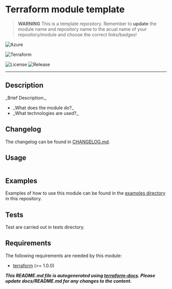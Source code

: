 <!-- BEGIN_TF_DOCS -->
<!-- This README.md file is autogenerated using terraform-docs. -->
<!-- Please update docs/README.md for any changes to the content. -->
# Terraform module template

> **WARNING**
> This is a template repository. Remember to **update** the module name and repository name to the acual name of your repository/module and choose the correct links/badges!

<!--- Pick Cloud provider Badge -->
![Azure](https://img.shields.io/badge/azure-%230072C6.svg?style=for-the-badge&logo=microsoftazure&logoColor=white)
<!---![Google Cloud](https://img.shields.io/badge/GoogleCloud-%234285F4.svg?style=for-the-badge&logo=google-cloud&logoColor=white) -->
<!---![AWS](https://img.shields.io/badge/AWS-%23FF9900.svg?style=for-the-badge&logo=amazon-aws&logoColor=white) -->
<!---![Snowflake](https://img.shields.io/badge/-SNOWFLAKE-249edc?style=for-the-badge&logo=snowflake&logoColor=white) -->
![Terraform](https://img.shields.io/badge/terraform-%235835CC.svg?style=for-the-badge&logo=terraform&logoColor=white)

<!--- Replace repository name -->
![License](https://badgen.net/github/license/andreaskhvid/terraform-module-template/)
![Release](https://badgen.net/github/release/andreaskhvid/terraform-module-template/)

---

## Description

\_Brief Description:\_

* \_What does the module do?\_
* \_What technologies are used?\_

## Changelog

The changelog can be found in [CHANGELOG.md](CHANGELOG.md).

## Usage

```hcl

```

## Examples

Examples of how to use this module can be found in the [examples directory](./examples) in this repository.

## Tests

Test are carried out in tests directory.

<!-- markdownlint-disable MD033 -->
## Requirements

The following requirements are needed by this module:

- <a name="requirement_terraform"></a> [terraform](#requirement\_terraform) (>= 1.0.0)





<!-- markdownlint-disable MD013 -->




<!-- markdownlint-disable MD034 -->


***This README.md file is autogenerated using [terraform-docs](https://github.com/terraform-docs/terraform-docs).
Please update docs/README.md for any changes to the content.***
<!-- This README.md file is autogenerated using terraform-docs. -->
<!-- Please update docs/README.md for any changes to the content. -->
<!-- END_TF_DOCS -->
